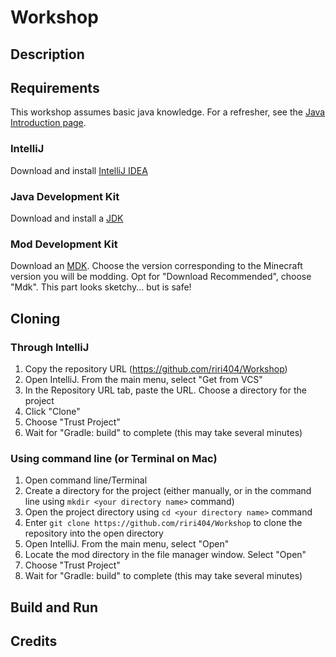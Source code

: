 # Workshop

## Description

## Requirements
This workshop assumes basic java knowledge. For a refresher, see the [Java Introduction page](https://github.com/riri404/Workshop/wiki/Java-Introduction).
### IntelliJ
Download and install [IntelliJ IDEA](https://www.jetbrains.com/idea/)
### Java Development Kit
Download and install a [JDK](https://adoptium.net/temurin/releases/)
### Mod Development Kit
Download an [MDK](https://files.minecraftforge.net/net/minecraftforge/forge/). Choose the version corresponding to the Minecraft version you will be modding. Opt for "Download Recommended", choose "Mdk". This part looks sketchy... but is safe!

## Cloning

### Through IntelliJ
1. Copy the repository URL (https://github.com/riri404/Workshop)
2. Open IntelliJ. From the main menu, select "Get from VCS"
3. In the Repository URL tab, paste the URL. Choose a directory for the project
4. Click "Clone"
5. Choose "Trust Project"
6. Wait for "Gradle: build" to complete (this may take several minutes)
   
### Using command line (or Terminal on Mac)
1. Open command line/Terminal
2. Create a directory for the project (either manually, or in the command line using `mkdir <your directory name>` command)
3. Open the project directory using `cd <your directory name>` command
4. Enter `git clone https://github.com/riri404/Workshop` to clone the repository into the open directory
5. Open IntelliJ. From the main menu, select "Open"
6. Locate the mod directory in the file manager window. Select "Open"
7. Choose "Trust Project"
8. Wait for "Gradle: build" to complete (this may take several minutes)
## Build and Run

## Credits
